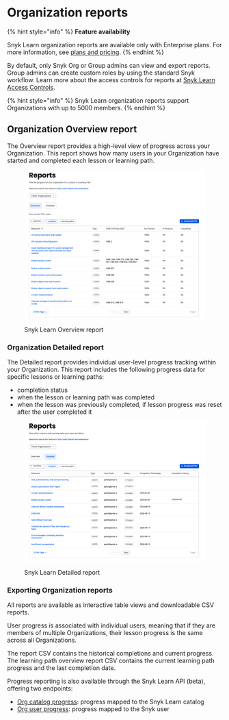 # Organization reports

{% hint style="info" %}
**Feature availability**

Snyk Learn organization reports are available only with Enterprise plans. For more information, see [plans and pricing](https://snyk.io/plans/).
{% endhint %}

By default, only Snyk Org or Group admins can view and export reports. Group admins can create custom roles by using the standard Snyk workflow. Learn more about the access controls for reports at [Snyk Learn Access Controls](../snyk-learn-access-controls.md).&#x20;

{% hint style="info" %}
Snyk Learn organization reports support Organizations with up to 5000 members.
{% endhint %}

## Organization Overview report

The Overview report provides a high-level view of progress across your Organization. This report shows how many users in your Organization have started and completed each lesson or learning path.

<figure><img src="../../../.gitbook/assets/image (361).png" alt=""><figcaption><p>Snyk Learn Overview report</p></figcaption></figure>

### Organization Detailed report

The Detailed report provides individual user-level progress tracking within your Organization. This report includes the following progress data for specific lessons or learning paths:

* completion status
* when the lesson or learning path was completed
* when the lesson was previously completed, if lesson progress was reset after the user completed it&#x20;

<figure><img src="../../../.gitbook/assets/image (362).png" alt=""><figcaption><p>Snyk Learn Detailed report</p></figcaption></figure>

### Exporting Organization reports&#x20;

All reports are available as interactive table views and downloadable CSV reports.

User progress is associated with individual users, meaning that if they are members of multiple Organizations, their lesson progress is the same across all Organizations.

The report CSV contains the historical completions and current progress. The learning path overview report CSV contains the current learning path progress and the last completion date.

Progress reporting is also available through the Snyk Learn API (beta), offering two endpoints:

* [Org catalog progress](https://apidocs.snyk.io/?version=2024-10-15#get-/orgs/-org_id-/learn/progress/catalog): progress mapped to the Snyk Learn catalog
* [Org user progress](https://apidocs.snyk.io/?version=2024-10-15#get-/orgs/-org_id-/learn/progress/users): progress mapped to the Snyk user&#x20;
